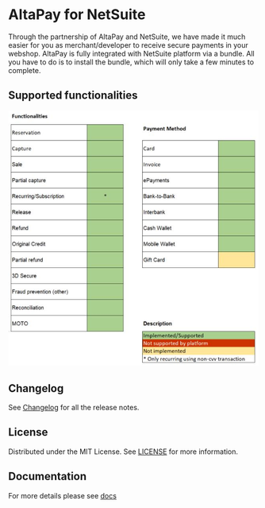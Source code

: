 # AltaPay for NetSuite
Through the partnership of AltaPay and NetSuite, we have made it much easier for you as merchant/developer to receive secure payments in your webshop. AltaPay is fully integrated with NetSuite platform via a bundle. All you have to do is to install the bundle, which will only take a few minutes to complete.

## Supported functionalities

![latest plugin update](Docs/netsuite.JPG)

## Changelog

See [Changelog](CHANGELOG.md) for all the release notes.

## License

Distributed under the MIT License. See [LICENSE](LICENSE) for more information.

## Documentation

For more details please see [docs](https://github.com/AltaPay/plugin-netsuite/wiki)

